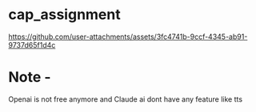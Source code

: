 # cap_assignment

https://github.com/user-attachments/assets/3fc4741b-9ccf-4345-ab91-9737d65f1d4c


# Note - 
Openai is not free anymore and Claude ai dont have any feature like tts

